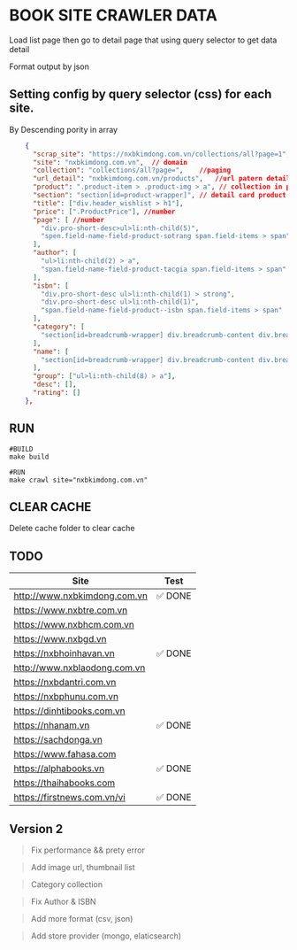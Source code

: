 # BOOK SITE CRAWLER DATA

Load list page then go to detail page that using query selector to get data detail

Format output by json

## Setting config by query selector (css) for each site.

By Descending pority in array

```json
    {
      "scrap_site": "https://nxbkimdong.com.vn/collections/all?page=1", // first site
      "site": "nxbkimdong.com.vn",  // domain
      "collection": "collections/all?page=",    //paging
      "url_detail": "nxbkimdong.com.vn/products",   //url patern detail
      "product": ".product-item > .product-img > a", // collection in product list page
      "section": "section[id=product-wrapper]", // detail card product
      "title": ["div.header_wishlist > h1"],
      "price": [".ProductPrice"], //number
      "page": [ //number
        "div.pro-short-desc>ul>li:nth-child(5)",
        "spen.field-name-field-product-sotrang span.field-items > span"
      ],
      "author": [
        "ul>li:nth-child(2) > a",
        "span.field-name-field-product-tacgia span.field-items > span"
      ],
      "isbn": [
        "div.pro-short-desc ul>li:nth-child(1) > strong",
        "div.pro-short-desc ul>li:nth-child(1)",
        "span.field-name-field-product--isbn span.field-items > span"
      ],
      "category": [
        "section[id=breadcrumb-wrapper] div.breadcrumb-content div.breadcrumb-small a:nth-child(2)"
      ],
      "name": [
        "section[id=breadcrumb-wrapper] div.breadcrumb-content div.breadcrumb-small a:nth-child(3)"
      ],
      "group": ["ul>li:nth-child(8) > a"],
      "desc": [],
      "rating": []
    },
```

## RUN

```shell
#BUILD
make build

#RUN
make crawl site="nxbkimdong.com.vn"
```

## CLEAR CACHE

Delete cache folder to clear cache

## TODO

| Site                         | Test    |
| ---------------------------- | ------- |
| http://www.nxbkimdong.com.vn | ✅ DONE |
| https://www.nxbtre.com.vn    |         |
| https://www.nxbhcm.com.vn    |         |
| https://www.nxbgd.vn         |         |
| https://nxbhoinhavan.vn      | ✅ DONE |
| http://www.nxblaodong.com.vn |         |
| https://nxbdantri.com.vn     |         |
| https://nxbphunu.com.vn      |         |
| https://dinhtibooks.com.vn   |         |
| https://nhanam.vn            | ✅ DONE |
| https://sachdonga.vn         |         |
| https://www.fahasa.com       |         |
| https://alphabooks.vn        | ✅ DONE |
| https://thaihabooks.com      |         |
| https://firstnews.com.vn/vi  | ✅ DONE |

## Version 2

> Fix performance && prety error

> Add image url, thumbnail list

> Category collection

> Fix Author & ISBN

> Add more format (csv, json)

> Add store provider (mongo, elaticsearch)
